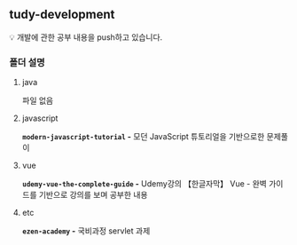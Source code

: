 ## tudy-development

💡 개발에 관한 공부 내용을 push하고 있습니다.

### 폴더 설명

1. java
    
    파일 없음
    
2. javascript
    
    **`modern-javascript-tutorial` -** 모던 JavaScript 튜토리얼을 기반으로한 문제풀이

 3. vue

    **`udemy-vue-the-complete-guide` -** Udemy강의 【한글자막】 Vue - 완벽 가이드를 기반으로 강의를 보며 공부한 내용

1. etc
    
    **`ezen-academy` -** 국비과정 servlet 과제